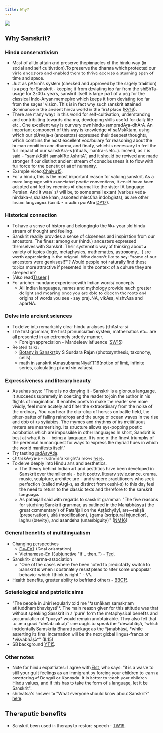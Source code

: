 ```yaml
---
title: Why?
---
```


![](http://upload.wikimedia.org/wikipedia/commons/thumb/3/3f/Devimahatmya_Sanskrit_MS_Nepal_11c.jpg/400px-Devimahatmya_Sanskrit_MS_Nepal_11c.jpg)



## Why Sanskrit?
### Hindu conservativism
- Most of all,to attain and preserve thepinnacles of the hindu way (in social and self cultivation).To preserve the dharma which protected our virile ancestors and enabled them to thrive accross a stunning span of time and space.
- Just as pANini's system (checked and approved by the sagely tradition) is a peg for Sanskrit - keeping it from deviating too far from the shiShTa-usage for 2500+ years, sanskrit itself is large part of a peg for the classical Indo-Aryan memeplex which keeps it from deviating too far from the sages' vision. This is in fact why such sanskrit attained dominance in the ancient hindu world in the first place ([KV16](https://agnimaan.wordpress.com/2016/05/19/%E0%A4%95%E0%A5%81%E0%A4%A4%E0%A4%83-%E0%A4%B8%E0%A4%82%E0%A4%B8%E0%A5%8D%E0%A4%95%E0%A5%83%E0%A4%A4%E0%A4%B8%E0%A5%8D%E0%A4%AF-%E0%A4%AA%E0%A5%8D%E0%A4%B0%E0%A4%AD%E0%A5%81%E0%A4%A4%E0%A5%8D%E0%A4%B5/)).
- There are many ways in this world for self-cultivation, understanding and contributing towards dharma, developing skills useful for daily life etc.. One excellent way is our very own hindu-sampradAya-dhArA. An important component of this way is knowledge of saMskRtam, using which our pUrvaja-s (ancestors) expressed their deepest thoughts, which contains the most excellent vocabulary for reasoning about the human condition and dharma, and finally, which is necessary to feel the full impact of our samskAra-s (rituals, mantra-s etc..). Indeed, as it is said - "samskRtiH samskRte AshritA", and it should be revived and made stronger if our distinct ancient stream of consciousness is to flow with full force for the benefit of all of humanity.
- Example video:[ChaMu15](https://youtu.be/lKljhDp9boU?t=595).
- For a hindu, this is the most important reason for valuing sanskrit. As a mere language with associated poetic conventions, it could have been adapted and fed by enemies of dharma like the sister IA language Persian. And it was/ is/ will be, to some small extant (various veda-nindaka-s,shaiste khan, assorted mlecCha indologists), as are other Indian languages (tamiL - muslim purANa [DP17](http://www.mid-day.com/articles/devdutt-pattanaik-a-purana-for-muslims/18465165)).

### Historical connection
- To have a sense of history and belongingto the 5k+ year old hindu stream of thought and feeling.
- Sanskrit readily provides a sense of closeness and inspiration from our ancestors. The finest among our (hindu) ancestors expressed themselves with Sanskrit. Their systematic way of thinking about a variety of topics (logic, metaphysics, mathematics, astronomy... ) are worth appreciating in the original. Who doesn't like to say: "some of our ancestors were geniuses!!"'? Would people not naturally find these topics more attractive if presented in the context of a culture they are steeped in?
- \[Also read[Taseer](http://www.openthemagazine.com/article/art-culture/a-historical-sense).\]
- For aricher mundane experiencewith Indian words/ concepts
    - All Indian languages, names and mythology provide much greater delight and meaning once you are able to discern the roots and origins of words you see - say prajJNA, vikAsa, vishvAsa and aparNA.

### Delve into ancient sciences
- To delve into remarkably clear hindu analyses (shAstra-s)
- The first grammar, the first pronunciation system, mathematics etc.. are all presented in an extremely orderly manner.
    - Foreign appreciation - Mandeleev influence ([SW15](http://swarajyamag.com/ideas/sanskrit-and-mendeleevs-periodic-table-of-elements/))
- Related talks:
    - [Botany in Sanskrit](https://www.youtube.com/watch?v=lFvzTH-q2Uw&list=WL#t=3161)by S Sundara Rajan (photosynthesis, taxonomy, cells).
    - math in sanskrit rAmasubramaNiya[YT16](https://www.youtube.com/watch?v=iVEc_wQ4YTM)(notion of limit, infinite series, calculating pi and sin values).

### Expressiveness and literary beauty.
- As suhas says: "There is no denying it - Sanskrit is a glorious language. It succeeds supremely in coercing the reader to join the author in his flights of imagination. It enables poets to make the reader see more vividly, feel more acutely and filter the extraordinary from the noise of the ordinary. You can hear the clip-clop of horses on battle field, the pitter-patter of falling raindrops and the surge of ocean waves in the rise and ebb of its syllables. The rhymes and rhythms of its mellifluous meters are mesmerizing. Its structure allows eye-popping poetic acrobatics which are impossible in other languages.In short, Sanskrit is best at what it is -- being a language. It is one of the finest triumphs of the perennial human quest for ways to express the myriad hues in which the world manifests itself."
- Try tasting [sadAsvAda](https://groups.google.com/forum/#!forum/sadaswada).
- chitrakAvya-s - rudraTa's knight's move [here](http://gssmurthy.blogspot.com/2016/01/rudrata-and-his-knights-move-verse.html).
- To delve deeply into Hindu arts and aesthetics.
    - The theory behind Indian art and aesthtics have been developed in Sanskrit over the millennia - be it poetry, literary style,[dance](http://www.youtube.com/watch?v=yV_DVf4wmYE&list=PL798BE0DBBDF1AA1D), drama, music, sculpture, architecture - and sincere practitioners who seek perfection (called mArgI-s, as distinct from deshi-s) to this day feel the need to return to the classic texts and therefore to the sanskrit language.
    - As patanjalI said with regards to sanskrit grammar: "The five reasons for studying Sanskrit grammar, as outlined in the Mahābhāṣya (‘the great commentary’) of Patañjali on the Aṣṭādhyāyī, are—rakṣā (preservation), uhā (modification), āgama (scriptural injunction), laghu (brevity), and asandeha (unambiguity)." ([NM16](https://www.youtube.com/watch?v=Dw6swQpju7A))

### General benefits of multilingualism
- Changing perspectives
    - [De-En1](http://medicalxpress.com/news/2015-04-language-view-theworld.html?utm_content=buffer39c25&utm_medium=social&utm_source=facebook.com&utm_campaign=buffer). (Goal orientation)
    - Vietnamese-En (Subjunctive "if .. then..") - [Ted](https://www.youtube.com/watch?v=zeSVMG4GkeQ).
- Sanskrit- dharma-association
    - "One of the cases where I've been noted to predictably switch to Sanskrit is when I obstinately resist pleas to alter some unpopular behavior which I think is right." - VV.
- Health benefits, greater ability to befriend others - [BBC15](http://www.bbc.com/future/story/20150528-how-to-learn-30-languages).

### Soteriological and patriotic aims
- "The people in Jhiri regularly told me '\*asmākaṃ saṃskṛtam atiśuddhaṃ bhaviṣyati'\*. The main reason given for this attitude was that without speaking Sanskrit in a 'pure' form the metaphysical benefits and accumulation of \*puṇya\* would remain unobtainable. They also felt that to be a good \*deśabhaktaḥ\* one ought to speak the \*devabhāṣā, \*which incidentally Samskrita Bharati package as the \*janabhāṣā, \*while asserting its final incarnation will be the next global lingua-franca or \*viśvabhāṣā\*" ([IL15](http://list.indology.info/pipermail/indology_list.indology.info/2016-January/042636.html))
- SB background [YT15](https://youtu.be/cqx3z_clsjY?t=126).


### Other notes

- Note for hindu expatriates: I agree with [Elst](http://koenraadelst.blogspot.in/2012/05/hindu-survival-what-is-to-be-done.html), who says: "it is a waste to still your guilt feelings as an immigrant by forcing your children to learn a smattering of Bengali or Kannada. It is better to teach your children Hindu values, and if this has to take the form of a language, let it be Sanskrit".
- shrIvatsa's answer to "What everyone should know about Sanskrit?" [here](http://www.quora.com/What-are-some-mind-blowing-facts-about-Sanskrit-What-should-everyone-know-about-Sanskrit-language).

## Theraputic benefits
- Sanskrit been used in therapy to restore speech - [TW19](https://twitter.com/thiyaga89/status/1225985738392473601).